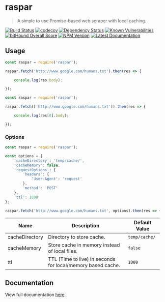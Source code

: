 # raspar

> A simple to use Promise-based web scraper with local caching.

[![Build Status](https://travis-ci.org/neogeek/raspar.svg?branch=master)](https://travis-ci.org/neogeek/raspar)
[![codecov](https://img.shields.io/codecov/c/github/neogeek/raspar/master.svg)](https://codecov.io/gh/neogeek/raspar)
[![Dependency Status](https://david-dm.org/neogeek/raspar.svg)](https://david-dm.org/neogeek/raspar)
[![Known Vulnerabilities](https://snyk.io/test/npm/raspar/badge.svg)](https://snyk.io/test/npm/raspar)
[![bitHound Overall Score](https://www.bithound.io/github/neogeek/raspar/badges/score.svg)](https://www.bithound.io/github/neogeek/raspar)
[![NPM Version](http://img.shields.io/npm/v/raspar.svg?style=flat)](https://www.npmjs.org/package/raspar)
[![Latest Documentation](https://doxdox.org/images/badge-flat.svg)](https://doxdox.org/neogeek/raspar)

## Usage

```javascript
const raspar = require('raspar');

raspar.fetch('http://www.google.com/humans.txt').then(res => {

    console.log(res.body);

});
```

```javascript
const raspar = require('raspar');

raspar.fetch(['http://www.google.com/humans.txt']).then(res => {

    console.log(res[0].body);

});
```

### Options

```javascript
const raspar = require('raspar');

const options = {
    'cacheDirectory': 'temp/cache/',
    'cacheMemory': false,
    'requestOptions': {
        'headers': {
            'User-Agent': 'request'
        },
        'method': 'POST'
    },
    'ttl': 1800
};

raspar.fetch('http://www.google.com/humans.txt', options).then(res => { });
```

| Name | Description | Default Value |
| ---- | ----------- | ------------- |
| cacheDirectory | Directory to store cache. | `temp/cache/` |
| cacheMemory | Store cache in memory instead of local files. | `false` |
| ttl | TTL (Time to live) in seconds for local/memory based cache. | `1800` |

## Documentation

View full documentation [here](https://doxdox.org/neogeek/raspar).
